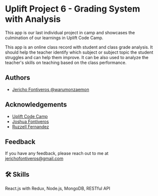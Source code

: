 
# Uplift Project 6 - Grading System with Analysis

This app is our last individual project in camp and showcases the culmination of our learnings in Uplift Code Camp.

This app is an online class record with student and class grade analysis.
It should help the teacher identify which subject or subject topic the student struggles and can help them improve.
It can be also used to analyze the teacher's skills on teaching based on the class performance. 

## Authors

- [Jericho Fontiveros @warumonzaemon](https://github.com/warumonzaemon)


## Acknowledgements

 - [Uplift Code Camp](https://www.upliftcodecamp.com/)
 - [Joshua Fontiveros](https://joshua-fontiveros-portfolio.herokuapp.com/)
 - [Ruzzell Fernandez](https://www.linkedin.com/in/ruzzell-fernandez-b09b6b104/)
 

## Feedback

If you have any feedback, please reach out to me at jerichofontiveros@gmail.com


## 🛠 Skills
React.js with Redux, Node.js, MongoDB, RESTful API

